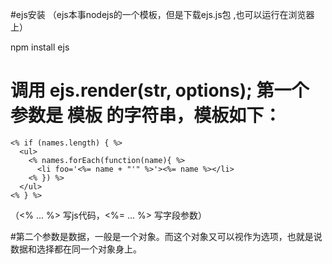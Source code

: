 #ejs安装 （ejs本事nodejs的一个模板，但是下载ejs.js包 ,也可以运行在浏览器上）

npm install ejs

# 调用  ejs.render(str, options); 第一个参数是 模板 的字符串，模板如下：

	<% if (names.length) { %>  
	  <ul>  
		<% names.forEach(function(name){ %>  
		  <li foo='<%= name + "'" %>'><%= name %></li>  
		<% }) %>  
	  </ul>  
	<% } %>  
（<% ... %> 写js代码，<%= ... %> 写字段参数）

#第二个参数是数据，一般是一个对象。而这个对象又可以视作为选项，也就是说数据和选择都在同一个对象身上。
